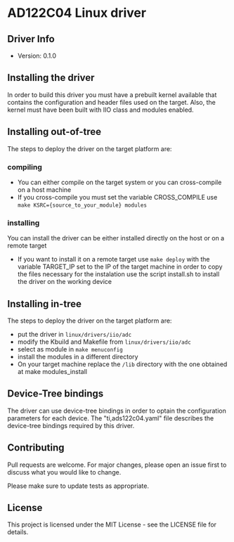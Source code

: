 # AD122C04 Linux driver

## Driver Info

- Version: 0.1.0

## Installing the driver

In order to build this driver you must have a prebuilt kernel available that
contains the configuration and header files used on the target.
Also, the kernel must have been built with IIO class and modules enabled.

## Installing out-of-tree

The steps to deploy the driver on the target platform are:

### compiling

- You can either compile on the target system or you can cross-compile on a host machine
- If you cross-compile you must set the variable CROSS_COMPILE use `make KSRC={source_to_your_module} modules`

### installing

You can install the driver can be either installed directly on the host or on a remote target

- If you want to install it on a remote target use `make deploy` with the variable TARGET_IP set to the IP of the target machine in order to copy the files necessary for the instalation
use the script install.sh to install the driver on the working device

## Installing in-tree

The steps to deploy the driver on the target platform are:

- put the driver in `linux/drivers/iio/adc`
- modify the Kbuild and Makefile from `linux/drivers/iio/adc`
- select as module in `make menuconfig`
- install the modules in a different directory
- On your target machine replace the `/lib` directory with the one obtained   at make modules_install

## Device-Tree bindings

The driver can use device-tree bindings in order to optain the configuration parameters for each device. The "ti,ads122c04.yaml" file describes the device-tree bindings required by this driver.

## Contributing

Pull requests are welcome. For major changes, please open an issue first
to discuss what you would like to change.

Please make sure to update tests as appropriate.

## License 

This project is licensed under the MIT License - see the LICENSE file for details.